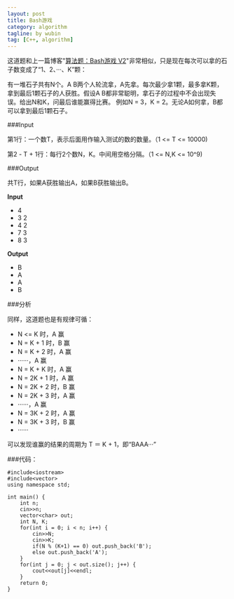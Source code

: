 ```yaml
---
layout: post
title: Bash游戏
category: algorithm
tagline: by wubin
tag: [C++, algorithm]
---
```


这道题和上一篇博客"[算法题：Bash游戏 V2](http://binwu.net/2014/10/10/51nod-bash-game-v2.html)"非常相似，只是现在每次可以拿的石子数变成了“1、2、···、K”颗：

<!--more-->

有一堆石子共有N个。A B两个人轮流拿，A先拿。每次最少拿1颗，最多拿K颗，拿到最后1颗石子的人获胜。假设A B都非常聪明，拿石子的过程中不会出现失误。给出N和K，问最后谁能赢得比赛。
例如N = 3，K = 2。无论A如何拿，B都可以拿到最后1颗石子。

###Input

第1行：一个数T，表示后面用作输入测试的数的数量。（1 <= T <= 10000)

第2 - T + 1行：每行2个数N，K。中间用空格分隔。（1 <= N,K <= 10^9)


###Output

共T行，如果A获胜输出A，如果B获胜输出B。

**Input**

* 4
* 3 2
* 4 2
* 7 3
* 8 3

**Output**

* B
* A
* A
* B

###分析

同样，这道题也是有规律可循：

* N <= K 时，A 赢
* N = K + 1 时，B 赢
* N = K + 2 时，A 赢
* ······，A 赢
* N = K + K 时，A 赢
* N = 2K + 1 时，A 赢
* N = 2K + 2 时，B 赢
* N = 2K + 3 时，A 赢
* ······，A 赢
* N = 3K + 2 时，A 赢
* N = 3K + 3 时，B 赢
* ······

可以发现谁赢的结果的周期为 T ＝ K + 1，即“BAAA···”

###代码：

    #include<iostream>
    #include<vector>
    using namespace std;

    int main() {
        int n;
        cin>>n;
        vector<char> out;
        int N, K;
        for(int i = 0; i < n; i++) {
            cin>>N;
            cin>>K;
            if(N % (K+1) == 0) out.push_back('B');
            else out.push_back('A');
        }
        for(int j = 0; j < out.size(); j++) {
            cout<<out[j]<<endl;
        }
        return 0;
    }